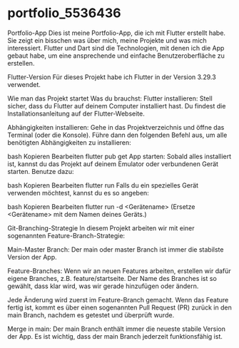 # portfolio_5536436

Portfolio-App
Dies ist meine Portfolio-App, die ich mit Flutter erstellt habe. Sie zeigt ein bisschen was über mich, meine Projekte und was mich interessiert. Flutter und Dart sind die Technologien, mit denen ich die App gebaut habe, um eine ansprechende und einfache Benutzeroberfläche zu erstellen.

Flutter-Version
Für dieses Projekt habe ich Flutter in der Version 3.29.3 verwendet.

Wie man das Projekt startet
Was du brauchst:
Flutter installieren: Stell sicher, dass du Flutter auf deinem Computer installiert hast. Du findest die Installationsanleitung auf der Flutter-Webseite.

Abhängigkeiten installieren: Gehe in das Projektverzeichnis und öffne das Terminal (oder die Konsole). Führe dann den folgenden Befehl aus, um alle benötigten Abhängigkeiten zu installieren:

bash
Kopieren
Bearbeiten
flutter pub get
App starten: Sobald alles installiert ist, kannst du das Projekt auf deinem Emulator oder verbundenen Gerät starten. Benutze dazu:

bash
Kopieren
Bearbeiten
flutter run
Falls du ein spezielles Gerät verwenden möchtest, kannst du es so angeben:

bash
Kopieren
Bearbeiten
flutter run -d <Gerätename>
(Ersetze <Gerätename> mit dem Namen deines Geräts.)

Git-Branching-Strategie
In diesem Projekt arbeiten wir mit einer sogenannten Feature-Branch-Strategie:

Main-Master Branch: Der main oder master Branch ist immer die stabilste Version der App.

Feature-Branches: Wenn wir an neuen Features arbeiten, erstellen wir dafür eigene Branches, z.B. feature/startseite. Der Name des Branches ist so gewählt, dass klar wird, was wir gerade hinzufügen oder ändern.

Jede Änderung wird zuerst im Feature-Branch gemacht. Wenn das Feature fertig ist, kommt es über einen sogenannten Pull Request (PR) zurück in den main Branch, nachdem es getestet und überprüft wurde.

Merge in main: Der main Branch enthält immer die neueste stabile Version der App. Es ist wichtig, dass der main Branch jederzeit funktionsfähig ist.